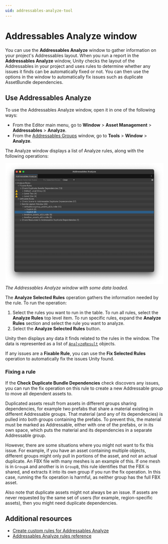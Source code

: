 ```yaml
---
uid: addressables-analyze-tool
---
```


# Addressables Analyze window

You can use the **Addressables Analyze** window to gather information on your project's Addressables layout. When you run a report in the **Addressables Analyze** window, Unity checks the layout of the Addressables in your project and uses rules to determine whether any issues it finds can be automatically fixed or not. You can then use the options in the window to automatically fix issues such as duplicate AssetBundle dependencies.

## Use Addressables Analyze

To use the Addressables Analyze window, open it in one of the following ways:

* From the Editor main menu, go to **Window** > **Asset Management** > **Addressables** > **Analyze**.
* From the [Addressables Groups](GroupsWindow.md) window, go to **Tools** > **Window** > **Analyze**.

The Analyze window displays a list of Analyze rules, along with the following operations:

![The Addressables Analyze window displaying expanded lists of fixable and unfixable rules.](images/addressables-analyze-window-data.png)*The Addressables Analyze window with some data loaded.*

The **Analyze Selected Rules** operation gathers the information needed by the rule. To run the operation:

1. Select the rules you want to run in the table. To run all rules, select the **Analyze Rules** top level item. To run specific rules, expand the **Analyze Rules** section and select the rule you want to analyze.
1. Select the **Analyze Selected Rules** button.

Unity then displays any data it finds related to the rules in the window. The data is represented as a list of [`AnalyzeResult`](xref:UnityEditor.AddressableAssets.Build.AnalyzeRules.AnalyzeRule.AnalyzeResult) objects.

If any issues are a **Fixable Rule**, you can use the **Fix Selected Rules** operation to automatically fix the issues Unity found.

### Fixing a rule

If the **Check Duplicate Bundle Dependencies** check discovers any issues, you can run the fix operation on this rule to create a new Addressable group to move all dependent assets to.

Duplicated assets result from assets in different groups sharing dependencies, for example two prefabs that share a material existing in different Addressable groups. That material (and any of its dependencies) is pulled into both groups containing the prefabs. To prevent this, the material must be marked as Addressable, either with one of the prefabs, or in its own space, which puts the material and its dependencies in a separate Addressable group.

However, there are some situations where you might not want to fix this issue. For example, if you have an asset containing multiple objects, different groups might only pull in portions of the asset, and not an actual duplicate. An FBX file with many meshes is an example of this. If one mesh is in `GroupA` and another is in `GroupB`, this rule identifies that the FBX is shared, and extracts it into its own group if you run the fix operation. In this case, running the fix operation is harmful, as neither group has the full FBX asset.

Also note that duplicate assets might not always be an issue. If assets are never requested by the same set of users (for example, region-specific assets), then you might need duplicate dependencies.


## Additional resources

* [Create custom rules for Addressables Analyze](analyze-custom-rules.md)
* [Addressables Analyze rules reference](analyze-addressables-window-reference.md)